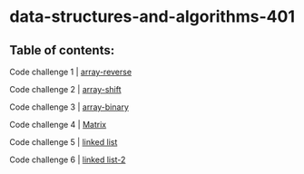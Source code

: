 # data-structures-and-algorithms-401

## Table of contents:

Code challenge 1 | [array-reverse](https://github.com/marah-401-advanced-javascript/data-structures-and-algorithms-401/pull/1)

Code challenge 2 | [array-shift](https://github.com/marah-401-advanced-javascript/data-structures-and-algorithms-401/pull/2)

Code challenge 3 | [array-binary](https://github.com/marah-401-advanced-javascript/data-structures-and-algorithms-401/pull/4)


Code challenge 4 | [Matrix](https://github.com/marah-401-advanced-javascript/data-structures-and-algorithms-401/pull/8)


Code challenge 5 | [linked list](https://github.com/marah-401-advanced-javascript/data-structures-and-algorithms-401/pull/10)


Code challenge 6 | [linked list-2](https://github.com/marah-401-advanced-javascript/data-structures-and-algorithms-401/pull/12)
